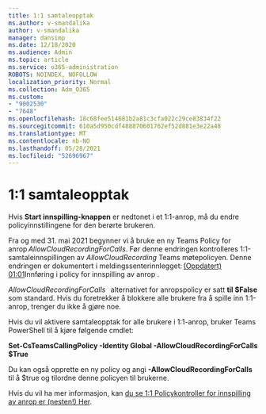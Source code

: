 ```yaml
---
title: 1:1 samtaleopptak
ms.author: v-smandalika
author: v-smandalika
manager: dansimp
ms.date: 12/18/2020
ms.audience: Admin
ms.topic: article
ms.service: o365-administration
ROBOTS: NOINDEX, NOFOLLOW
localization_priority: Normal
ms.collection: Adm_O365
ms.custom:
- "9002530"
- "7648"
ms.openlocfilehash: 18c68fee514681b2a81c3cfa022c29ce83834f22
ms.sourcegitcommit: 610a5d950cdf488870601762ef52d881e3e22a48
ms.translationtype: MT
ms.contentlocale: nb-NO
ms.lasthandoff: 05/28/2021
ms.locfileid: "52696967"
---
```

# <a name="11-call-recording"></a>1:1 samtaleopptak

Hvis **Start innspilling-knappen** er nedtonet i et 1:1-anrop, må du endre policyinnstillingene for den berørte brukeren.   

Fra og med 31. mai 2021 begynner vi å bruke en ny Teams Policy for anrop *AllowCloudRecordingForCalls*. Før denne endringen kontrolleres 1:1-samtaleinnspillingen av *AllowCloudRecording* Teams møtepolicyen. Denne endringen er dokumentert i meldingssenterinnlegget: [(Oppdatert) 01:01](https://portal.microsoft.com/Adminportal/Home?ref=MessageCenter/:/messages/MC238796)Innføring i policy for innspilling av anrop .  

*AllowCloudRecordingForCalls*   alternativet for anropspolicy er satt **til $False** som standard. Hvis du foretrekker å blokkere alle brukere fra å spille inn 1:1-anrop, trenger du ikke å gjøre noe.  

Hvis du vil aktivere samtaleopptak for alle brukere i 1:1-anrop, bruker Teams PowerShell til å kjøre følgende cmdlet: 

**Set-CsTeamsCallingPolicy -Identity Global -AllowCloudRecordingForCalls $True** 

Du kan også opprette en ny policy og angi **-AllowCloudRecordingForCalls** til å $true og tilordne denne policyen til brukerne.  

Hvis du vil ha mer informasjon, kan [du se 1:1 Policykontroller for innspilling av anrop er (nesten!) Her](https://techcommunity.microsoft.com/t5/microsoft-teams-support/1-1-call-recording-policy-controls-are-almost-here/ba-p/2217668).
